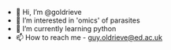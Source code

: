 - 👋 Hi, I’m @goldrieve
- 👀 I’m interested in 'omics' of parasites
- 🌱 I’m currently learning python
- 📫 How to reach me - guy.oldrieve@ed.ac.uk
